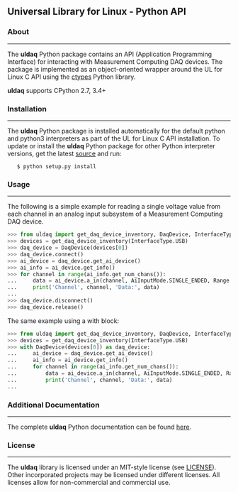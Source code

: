 ## Universal Library for Linux - Python API

### About
---------
The **uldaq** Python package contains an API (Application Programming Interface)
for interacting with Measurement Computing DAQ devices. The package is implemented
as an object-oriented wrapper around the UL for Linux C API using the [ctypes](https://docs.python.org/2/library/ctypes.html) Python library.

**uldaq** supports CPython 2.7, 3.4+

### Installation
----------------
The **uldaq** Python package is installed automatically for the default python and python3
interpreters as part of the UL for Linux C API installation.  To update or install the
**uldaq** Python package for other Python interpreter versions, get the latest [source](https://github.com/sbazaz/uldaq/tree/master/python) and run:

 ```
    $ python setup.py install
 ```

### Usage
---------
The following is a simple example for reading a single voltage value from each channel in
an analog input subsystem of a Measurement Computing DAQ device.

 ```python
 >>> from uldaq import get_daq_device_inventory, DaqDevice, InterfaceType, AiInputMode, Range, AInFlag
 >>> devices = get_daq_device_inventory(InterfaceType.USB)
 >>> daq_device = DaqDevice(devices[0])
 >>> daq_device.connect()
 >>> ai_device = daq_device.get_ai_device()
 >>> ai_info = ai_device.get_info()
 >>> for channel in range(ai_info.get_num_chans()):
 ...     data = ai_device.a_in(channel, AiInputMode.SINGLE_ENDED, Range.BIP10VOLTS, AInFlag.DEFAULT)
 ...     print('Channel', channel, 'Data:', data)
 ...
 >>> daq_device.disconnect()
 >>> daq_device.release()
 ```

The same example using a with block:

 ```python
 >>> from uldaq import get_daq_device_inventory, DaqDevice, InterfaceType, AiInputMode, Range, AInFlag
 >>> devices = get_daq_device_inventory(InterfaceType.USB)
 >>> with DaqDevice(devices[0]) as daq_device:
 ...     ai_device = daq_device.get_ai_device()
 ...     ai_info = ai_device.get_info()
 ...     for channel in range(ai_info.get_num_chans()):
 ...         data = ai_device.a_in(channel, AiInputMode.SINGLE_ENDED, Range.BIP10VOLTS, AInFlag.DEFAULT)
 ...         print('Channel', channel, 'Data:', data)
 ...
 ```

### Additional Documentation
----------------------------
The complete **uldaq** Python documentation can be found [here](http://www.mccdaq.com).

### License
-----------
The **uldaq** library is licensed under an MIT-style license (see [LICENSE](https://github.com/sbazaz/uldaq/blob/master/LICENSE)).
Other incorporated projects may be licensed under different licenses. All
licenses allow for non-commercial and commercial use.
